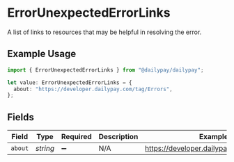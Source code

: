 # ErrorUnexpectedErrorLinks

A list of links to resources that may be helpful in resolving the error.

## Example Usage

```typescript
import { ErrorUnexpectedErrorLinks } from "@dailypay/dailypay";

let value: ErrorUnexpectedErrorLinks = {
  about: "https://developer.dailypay.com/tag/Errors",
};
```

## Fields

| Field                                     | Type                                      | Required                                  | Description                               | Example                                   |
| ----------------------------------------- | ----------------------------------------- | ----------------------------------------- | ----------------------------------------- | ----------------------------------------- |
| `about`                                   | *string*                                  | :heavy_minus_sign:                        | N/A                                       | https://developer.dailypay.com/tag/Errors |